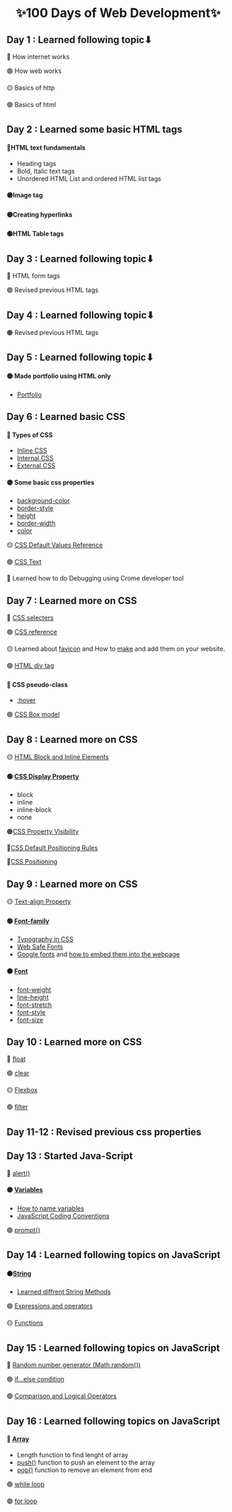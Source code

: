 <h1 align="center" >✨100 Days of Web Development✨</h1>


## Day 1 : Learned following topic⬇
🔴 How internet works

🟣 How web works

🟡 Basics of http

🟢 Basics of html

## Day 2 : Learned some basic HTML tags
#### 🔴HTML text fundamentals
* Heading tags
* Bold, Italic text tags
* Unordered HTML List and ordered HTML list tags


#### 🟣Image tag

#### 🟡Creating hyperlinks 

#### 🟢HTML Table tags

## Day 3 : Learned following topic⬇
🔴 HTML form tags

🟣 Revised previous HTML tags 

## Day 4 : Learned following topic⬇

🟠 Revised previous HTML tags 

## Day 5 : Learned following topic⬇
#### 🟡 Made portfolio using HTML only
* [Portfolio](https://github.com/Dhara3078/100Days_of_WEB_DEV/tree/main/CV%20only%20using%20HTML)


## Day 6 : Learned basic CSS
#### 🔴 Types of CSS
* [Inline CSS](https://www.w3schools.com/html/html_css.asp)
* [Internal CSS](https://developer.mozilla.org/en-US/docs/Web/HTML/Element/style)
* [External CSS](https://www.w3schools.com/html/html_css.asp)

#### 🟣 Some basic css properties
* [background-color](https://developer.mozilla.org/en-US/docs/Web/CSS/background-color)
* [border-style](https://developer.mozilla.org/en-US/docs/Web/CSS/border-style)
* [height](https://devdocs.io/css/height)
* [border-width](https://developer.mozilla.org/en-US/docs/Web/CSS/border-width)
* [color](https://developer.mozilla.org/en-US/docs/Web/CSS/color)

🟡 [CSS Default Values Reference](https://www.w3schools.com/cssref/css_default_values.asp)

🟢 [CSS Text](https://www.w3schools.com/css/css_text.asp)

🔵 Learned how to do Debugging using Crome developer tool

## Day 7 : Learned more on CSS
🔴 [CSS selecters](https://www.w3schools.com/css/css_selectors.asp)

🟣 [CSS reference](https://developer.mozilla.org/en-US/docs/Web/CSS/Reference)

🟡 Learned about [favicon](https://developer.mozilla.org/en-US/docs/Glossary/Favicon) and How to [make](https://www.favicon-generator.org/) and add them on your website.

🟢 [HTML div tag](https://developer.mozilla.org/en-US/docs/Web/HTML/Element/div)

#### 🔴 CSS pseudo-class
* [:hover](https://developer.mozilla.org/en-US/docs/Web/CSS/:hover)

🟣 [CSS Box model](https://markusvogl.com/web1/interactive_box_model/css_box_demo.html)

## Day 8 : Learned more on CSS

🟡 [HTML Block and Inline Elements](https://www.w3schools.com/html/html_blocks.asp)

#### 🟢 [CSS Display Property](https://developer.mozilla.org/en-US/docs/Web/CSS/display)
* block
* inline
* inline-block
* none

🟠[CSS Property Visibility](https://developer.mozilla.org/en-US/docs/Web/CSS/visibility)

🔵[CSS Default Positioning Rules](https://github.com/Dhara3078/100Days_of_WEB_DEV/blob/main/CSS%20Default%20Positioning%20Rules.md)

🔴[CSS Positioning](https://developer.mozilla.org/en-US/docs/Web/CSS/position)

## Day 9 : Learned more on CSS

🟡 [Text-align Property](https://www.w3schools.com/cssref/pr_text_text-align.ASP)

#### 🟢 [Font-family](https://developer.mozilla.org/en-US/docs/Web/CSS/font-family)
* [Typography in CSS](https://www.washington.edu/accesscomputing/webd2/student/unit3/module3/lesson2.html)
* [Web Safe Fonts](https://www.w3schools.com/cssref/css_websafe_fonts.asp)
* [Google fonts](https://fonts.google.com/) and [how to embed them into the webpage](https://support.google.com/webdesigner/answer/6163074?hl=en)

#### 🟠 [Font](https://developer.mozilla.org/en-US/docs/Web/CSS/font)

* [font-weight](https://developer.mozilla.org/en-US/docs/Web/CSS/font-weight) 
* [line-height](https://developer.mozilla.org/en-US/docs/Web/CSS/line-height)
* [font-stretch](https://developer.mozilla.org/en-US/docs/Web/CSS/font-stretch)
* [font-style](https://developer.mozilla.org/en-US/docs/Web/CSS/font-style)
* [font-size](https://developer.mozilla.org/en-US/docs/Web/CSS/font-size)

## Day 10 : Learned more on CSS
🔴 [float](https://developer.mozilla.org/en-US/docs/Web/CSS/float)

🟣 [clear](https://developer.mozilla.org/en-US/docs/Web/CSS/clear)

🟡 [Flexbox](https://developer.mozilla.org/en-US/docs/Learn/CSS/CSS_layout/Flexbox)

🟢 [filter](https://developer.mozilla.org/en-US/docs/Web/CSS/filter)

## Day 11-12 : Revised previous css properties

## Day 13 : Started Java-Script

🔴 [alert()](https://www.w3schools.com/jsref/met_win_alert.asp)

#### 🟣 [Variables](https://www.w3schools.com/js/js_variables.asp)
* [How to name variables](https://github.com/Dhara3078/100Days_of_WEB_DEV/blob/main/Rules_for_naming_variables_in_JS.md) 
* [JavaScript Coding Conventions](https://www.w3schools.com/js/js_conventions.asp)

🟢 [prompt()](https://www.w3schools.com/jsref/met_win_prompt.asp)

## Day 14 : Learned following topics on JavaScript

#### 🟠[String](https://developer.mozilla.org/en-US/docs/Web/JavaScript/Reference/Global_Objects/String)
* [Learned diffrent String Methods](https://www.w3schools.com/js/js_string_methods.asp)

🟣 [Expressions and operators](https://developer.mozilla.org/en-US/docs/Web/JavaScript/Guide/Expressions_and_Operators)

🟡 [Functions](https://developer.mozilla.org/en-US/docs/Web/JavaScript/Guide/Functions)

## Day 15 : Learned following topics on JavaScript
🔴 [Random number generator (Math.random())](https://developer.mozilla.org/en-US/docs/Web/JavaScript/Reference/Global_Objects/Math/random)

🟣 [if...else condition](https://developer.mozilla.org/en-US/docs/Web/JavaScript/Reference/Statements/if...else)

🟢 [Comparison and Logical Operators](https://www.w3schools.com/js/js_comparisons.asp)

## Day 16 : Learned following topics on JavaScript
#### 🔴 [Array](https://developer.mozilla.org/en-US/docs/Web/JavaScript/Reference/Global_Objects/Array)
* Length function to find lenght of array
* [push()](https://developer.mozilla.org/en-US/docs/Web/JavaScript/Reference/Global_Objects/Array/push) function to push an element to the array
* [pop()](https://developer.mozilla.org/en-US/docs/Web/JavaScript/Reference/Global_Objects/Array/pop) function to remove an element from end 

🟣 [while loop](https://developer.mozilla.org/en-US/docs/Web/JavaScript/Reference/Statements/while)

🟢 [for loop](https://developer.mozilla.org/en-US/docs/Web/JavaScript/Reference/Statements/for)


